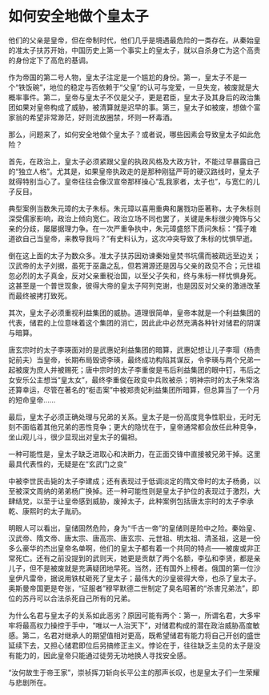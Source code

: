 # 如何安全地做个皇太子

他们的父亲是皇帝，但在帝制时代，他们几乎是境遇最危险的一类存在。从秦始皇的准太子扶苏开始，中国历史上第一个事实上的皇太子，就以自杀身亡为这个高贵的身份定下了高危的基调。 

作为帝国的第二号人物，皇太子注定是一个尴尬的身份。第一，皇太子不是一个“铁饭碗”，地位的稳定与否依赖于“父皇”的认可与宠爱，一旦失宠，被废就是大概率事件。第二，皇帝与皇太子不仅是父子，更是君臣，皇太子及其身后的政治集团如果对皇帝构成了威胁，被清算就是迟早的事。第三，皇太子如被废，想做个富家翁的希望非常渺茫，好则流放圈禁，坏则一杯毒酒。 

那么，问题来了，如何安全地做个皇太子？或者说，哪些因素会导致皇太子如此危险？ 

首先，在政治上，皇太子必须紧跟父皇的执政风格及大政方针，不能过早暴露自己的“独立人格”。尤其是，如果皇帝执政走的是那种刚猛严苛的硬汉路线时，皇太子就得特别当心了。皇帝往往会像汉宣帝那样操心“乱我家者，太子也”，与宽仁的儿子反目。 

典型案例当数朱元璋的太子朱标。朱元璋以喜用重典和屠戮功臣著称，太子朱标则深受儒家影响，政治上倾向宽仁。政治立场不同也罢了，关键是朱标很少掩饰与父亲的分歧，屡屡据理力争。在一次严重争执中，朱元璋盛怒下质问朱标：“孺子难道欲自己当皇帝，来教导我吗？”有史料认为，这次冲突导致了朱标的忧惧早逝。 

倒在这上面的太子为数众多。准太子扶苏因劝谏秦始皇焚书坑儒而被疏远至边关；汉武帝的太子刘据，虽死于巫蛊之乱，但若溯源还是因与父亲的政见不合；元世祖忽必烈的太子真金，反对父亲重税治国，以至父子失和，终与朱标一样忧惧身死。这甚至是一个普世现象，彼得大帝的皇太子阿列克谢，也是因反对父亲的激进改革而最终被拷打致死。 

其次，皇太子必须重视利益集团的威胁。道理很简单，皇帝本就是一个利益集团的代表，储君的上位意味着这个集团的消亡，因此此中必然充满各种针对储君的阴谋与暗算。 

唐玄宗时的太子李瑛面对的是武惠妃利益集团的暗算，武惠妃想让儿子李瑁（杨贵妃前夫）当皇帝，长期布局毁谤李瑛，最终成功构陷其谋反，令李瑛与两个兄弟一起被废为庶人并被赐死；唐中宗时的太子李重俊是韦后利益集团的眼中钉，韦后之女安乐公主想当“皇太女”，最终李重俊在政变中兵败被杀；明神宗时的太子朱常洛还算幸运，尽管在著名的“梃击案”中被郑贵妃利益集团所暗算，但总算当了一个月的短命皇帝…… 

最后，皇太子必须正确处理与兄弟的关系。皇太子是一份高度竞争性职业，无时无刻不面临着其他兄弟的恶性竞争；更大的隐忧在于，皇帝通常都会放任此种竞争，坐山观儿斗，很少显现出对皇太子的偏袒。 

一种可能性是，皇太子缺乏进取心和决断力，在正面交锋中直接被兄弟干掉。这里最具代表性的，无疑是在“玄武门之变” 

中被李世民击毙的太子李建成；还有表现过于低调淡定的隋文帝时的太子杨勇，以至被深文周纳的弟弟杨广换掉。还一种可能性则是皇太子护位的表现过于激烈，大肆结党，以至于让皇帝感到威胁，废掉太子，此种案例包括唐太宗时的太子李承乾、康熙时的太子胤礽。 

明眼人可以看出，皇储固然危险，身为“千古一帝”的皇储则是险中之险。秦始皇、汉武帝、隋文帝、唐太宗、唐高宗、唐玄宗、元世祖、明太祖、清圣祖，这是一份多么豪华的杰出皇帝名单啊，他们的皇太子都有着一个共同的特点——被废或非正常死亡。还有之前没提到的武则天，她更是贡献了两个名额，李弘和李贤，都是亲儿子，但不是被废就是充满疑团地早死。当然，还有国外上榜者。俄国的第一位沙皇伊凡雷帝，据说用铁杖砸死了皇太子；最伟大的沙皇彼得大帝，也杀了皇太子。奥斯曼帝国更是夸张，“征服者”穆罕默德二世制定了臭名昭著的“杀害兄弟法”，即位的苏丹可以合法杀死自己所有的兄弟。 

为什么名君与皇太子的关系如此恶劣？原因可能有两个：第一，所谓名君，大多牢牢将最高权力操控于手中，“唯以一人治天下”，对储君构成的潜在政治威胁高度敏感。第二，名君对继承人的期望值相对更高，既希望储君有能力将自己开创的盛世延续下去，又担心储君即位后另搞修正主义。悖论在于，往往缺乏主见的太子是没有能力的，因此皇帝只能通过徒劳无功地换人寻找安全感。 

“汝何故生于帝王家”，崇祯挥刀斩向长平公主的那声长叹，也是皇太子们一生荣耀与悲剧所在。